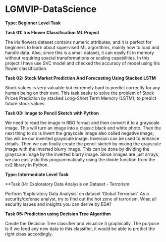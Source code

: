 # LGMVIP-DataScience

**Type: Beginner Level Task**

**Task 01: Iris Flower Classification ML Project**

The iris flowers dataset contains numeric attributes, and it is perfect for beginners to learn about supervised ML algorithms, mainly how to load and handle data. Also, since this is a small dataset, it can easily fit in memory without requiring special transformations or scaling capabilities. In this project I have use SVC model and checked the accuracy of model using Iris flower classification.

**Task 02: Stock Market Prediction And Forecasting Using Stacked LSTM**

Stock values is very valuable but extremely hard to predict correctly for any human being on their own. This task seeks to solve the problem of Stock Prices Prediction by stacked Long-Short Term Memory (LSTM), to predict future stock values.

**Task 03: Image to Pencil Sketch with Python**

We need to read the image in RBG format and then convert it to a grayscale image. This will turn an image into a classic black and white photo. Then the next thing to do is invert the grayscale image also called negative image, this will be our inverted grayscale image. Inversion can be used to enhance details. Then we can finally create the pencil sketch by mixing the grayscale image with the inverted blurry image. This can be done by dividing the grayscale image by the inverted blurry image. Since images are just arrays, we can easily do this programmatically using the divide function from the cv2 library in Python.

**Type: Intermediate Level Task**

**Task 04: Exploratory Data Analysis on Dataset - Terrorism

Perform ‘Exploratory Data Analysis’ on dataset ‘Global Terrorism’.
As a security/defense analyst, try to find out the hot zone of terrorism.
What all security issues and insights you can derive by EDA?

**Task 05: Prediction using Decision Tree Algorithm**

Create the Decision Tree classifier and visualize it graphically. 
The purpose is if we feed any new data to this classifier, it would be able to  predict the right class accordingly.  
